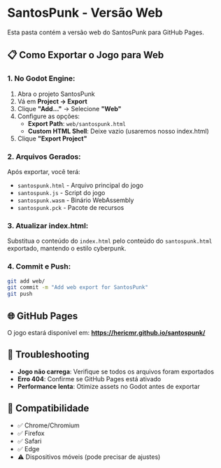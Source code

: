 # SantosPunk - Versão Web

Esta pasta contém a versão web do SantosPunk para GitHub Pages.

## 📋 Como Exportar o Jogo para Web

### 1. **No Godot Engine:**
1. Abra o projeto SantosPunk
2. Vá em **Project → Export**
3. Clique **"Add..."** → Selecione **"Web"**
4. Configure as opções:
   - **Export Path**: `web/santospunk.html`
   - **Custom HTML Shell**: Deixe vazio (usaremos nosso index.html)
5. Clique **"Export Project"**

### 2. **Arquivos Gerados:**
Após exportar, você terá:
- `santospunk.html` - Arquivo principal do jogo
- `santospunk.js` - Script do jogo
- `santospunk.wasm` - Binário WebAssembly
- `santospunk.pck` - Pacote de recursos

### 3. **Atualizar index.html:**
Substitua o conteúdo do `index.html` pelo conteúdo do `santospunk.html` exportado, mantendo o estilo cyberpunk.

### 4. **Commit e Push:**
```bash
git add web/
git commit -m "Add web export for SantosPunk"
git push
```

## 🌐 GitHub Pages

O jogo estará disponível em:
**https://hericmr.github.io/santospunk/**

## 🔧 Troubleshooting

- **Jogo não carrega**: Verifique se todos os arquivos foram exportados
- **Erro 404**: Confirme se GitHub Pages está ativado
- **Performance lenta**: Otimize assets no Godot antes de exportar

## 📱 Compatibilidade

- ✅ Chrome/Chromium
- ✅ Firefox  
- ✅ Safari
- ✅ Edge
- ⚠️ Dispositivos móveis (pode precisar de ajustes)
